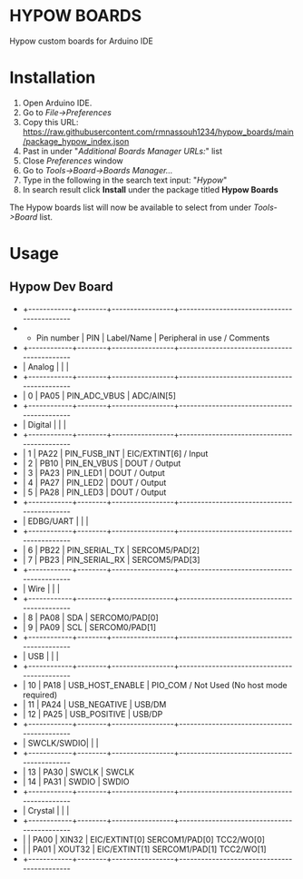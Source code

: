 # HYPOW BOARDS
Hypow custom boards for Arduino IDE

# Installation
1. Open Arduino IDE.
2. Go to *File->Preferences*
3. Copy this URL: https://raw.githubusercontent.com/rmnassouh1234/hypow_boards/main/package_hypow_index.json
4. Past in under "*Additional Boards Manager URLs:*" list
5. Close *Preferences* window
6. Go to *Tools->Board->Boards Manager...*
7. Type in the following in the search text input: "*Hypow*"
8. In search result click **Install** under the package titled **Hypow Boards**

The Hypow boards list will now be available to select from under *Tools->Board* list.

# Usage

## Hypow Dev Board
 * +------------+--------+-----------------+--------------------------------------------
 * + Pin number |  PIN   | Label/Name      | Peripheral in use / Comments
 * +------------+--------+-----------------+--------------------------------------------
 * | Analog     |        |                 |
 * +------------+--------+-----------------+--------------------------------------------
 * | 0          |  PA05  | PIN_ADC_VBUS    | ADC/AIN[5]
 * +------------+--------+-----------------+--------------------------------------------
 * | Digital    |        |                 |
 * +------------+--------+-----------------+--------------------------------------------
 * | 1          |  PA22  | PIN_FUSB_INT    | EIC/EXTINT[6] / Input
 * | 2          |  PB10  | PIN_EN_VBUS     | DOUT		   / Output
 * | 3          |  PA23  | PIN_LED1        | DOUT		   / Output
 * | 4          |  PA27  | PIN_LED2        | DOUT		   / Output
 * | 5          |  PA28  | PIN_LED3        | DOUT		   / Output
 * +------------+--------+-----------------+--------------------------------------------
 * | EDBG/UART  |        |                 |
 * +------------+--------+-----------------+--------------------------------------------
 * | 6          |  PB22  | PIN_SERIAL_TX   | SERCOM5/PAD[2]
 * | 7          |  PB23  | PIN_SERIAL_RX   | SERCOM5/PAD[3]
 * +------------+--------+-----------------+--------------------------------------------
 * | Wire       |        |                 |
 * +------------+--------+-----------------+--------------------------------------------
 * | 8          |  PA08  | SDA             | SERCOM0/PAD[0]
 * | 9          |  PA09  | SCL             | SERCOM0/PAD[1]
 * +------------+--------+-----------------+--------------------------------------------
 * | USB        |        |                 |
 * +------------+--------+-----------------+--------------------------------------------
 * | 10         |  PA18  | USB_HOST_ENABLE | PIO_COM / Not Used (No host mode required)
 * | 11         |  PA24  | USB_NEGATIVE    | USB/DM
 * | 12         |  PA25  | USB_POSITIVE    | USB/DP
 * +------------+--------+-----------------+--------------------------------------------
 * | SWCLK/SWDIO|        |                 |
 * +------------+--------+-----------------+--------------------------------------------
 * | 13         |  PA30  | SWCLK           | SWCLK
 * | 14         |  PA31  | SWDIO           | SWDIO
 * +------------+--------+-----------------+--------------------------------------------
 * | Crystal    |        |                 |
 * +------------+--------+-----------------+--------------------------------------------
 * |            |  PA00  | XIN32           | EIC/EXTINT[0] SERCOM1/PAD[0] TCC2/WO[0]
 * |            |  PA01  | XOUT32          | EIC/EXTINT[1] SERCOM1/PAD[1] TCC2/WO[1]
 * +------------+--------+-----------------+--------------------------------------------


